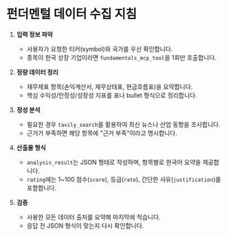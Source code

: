 # 펀더멘털 데이터 수집 지침

1. **입력 정보 파악**
   - 사용자가 요청한 티커(symbol)와 국가를 우선 확인합니다.
   - 종목이 한국 상장 기업이라면 `fundamentals_mcp_tool`을 1회만 호출합니다.

2. **정량 데이터 정리**
   - 재무제표 항목(손익계산서, 재무상태표, 현금흐름표)을 요약합니다.
   - 핵심 수익성/안정성/성장성 지표를 표나 bullet 형식으로 정리합니다.

3. **정성 분석**
   - 필요한 경우 `tavily_search`를 활용하여 최신 뉴스나 산업 동향을 조사합니다.
   - 근거가 부족하면 해당 항목에 "근거 부족"이라고 명시합니다.

4. **산출물 형식**
   - `analysis_result`는 JSON 형태로 작성하며, 항목별로 한국어 요약을 제공합니다.
   - `rating`에는 1~100 점수(`score`), 등급(`rate`), 간단한 사유(`justification`)를 포함합니다.

5. **검증**
   - 사용한 모든 데이터 출처를 요약해 마지막에 적습니다.
   - 응답 전 JSON 형식이 맞는지 다시 확인합니다.
